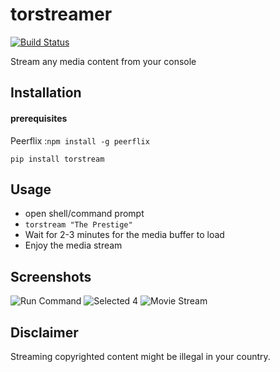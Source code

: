 # torstreamer
[![Build Status](https://travis-ci.org/PandaWhoCodes/torstream.svg?branch=master)](https://travis-ci.org/PandaWhoCodes/torstream)

Stream any media content from your console

## Installation

#### prerequisites
Peerflix :`npm install -g peerflix`

`pip install torstream`

## Usage

 * open shell/command prompt
 * `torstream "The Prestige"`
 * Wait for 2-3 minutes for the media buffer to load
 * Enjoy the media stream

## Screenshots

![Run Command](https://i.imgur.com/iKohTnR.png)
![Selected 4](https://i.imgur.com/XNpn4FO.png)
![Movie Stream](https://i.imgur.com/6aGICWh.png)


## Disclaimer
Streaming  copyrighted content might be illegal in your country.